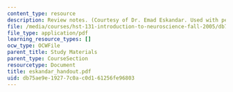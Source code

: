 ```yaml
---
content_type: resource
description: Review notes. (Courtesy of Dr. Emad Eskandar. Used with permission.)
file: /media/courses/hst-131-introduction-to-neuroscience-fall-2005/db75ae9e19277c0ac0d161256fe96803_eskandar_handout.pdf
file_type: application/pdf
learning_resource_types: []
ocw_type: OCWFile
parent_title: Study Materials
parent_type: CourseSection
resourcetype: Document
title: eskandar_handout.pdf
uid: db75ae9e-1927-7c0a-c0d1-61256fe96803
---
```


